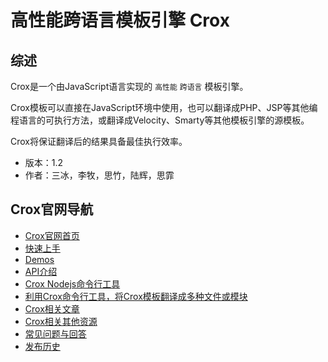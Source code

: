 # 高性能跨语言模板引擎 Crox

## 综述

Crox是一个由JavaScript语言实现的 `高性能` `跨语言` 模板引擎。

Crox模板可以直接在JavaScript环境中使用，也可以翻译成PHP、JSP等其他编程语言的可执行方法，或翻译成Velocity、Smarty等其他模板引擎的源模板。

Crox将保证翻译后的结果具备最佳执行效率。

* 版本：1.2
* 作者：三冰，李牧，思竹，陆辉，思霏

## Crox官网导航

- [Crox官网首页](http://thx.github.io/crox/)
- [快速上手](http://thx.github.io/crox/tutorials)
- [Demos](http://thx.github.io/crox/demos)
- [API介绍](http://thx.github.io/crox/apis)
- [Crox Nodejs命令行工具](http://thx.github.io/crox/apis/nodejs-api/)
- [利用Crox命令行工具，将Crox模板翻译成多种文件或模块](http://thx.github.io/crox/demos/generate/)
- [Crox相关文章](http://thx.github.io/crox/articles)
- [Crox相关其他资源](http://thx.github.io/crox/resources)
- [常见问题与回答](http://thx.github.io/crox/faq)
- [发布历史](http://thx.github.io/crox/releases)